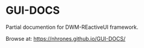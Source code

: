 # GUI-DOCS
Partial documention for DWM-REactiveUI framework.

Browse at: 
https://nhrones.github.io/GUI-DOCS/
